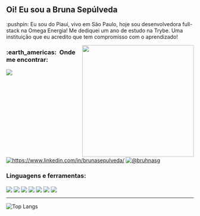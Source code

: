 <h2 align="left"> Oi! Eu sou a Bruna Sepúlveda </h2>
<p align="left">
:pushpin: Eu sou do Piauí, vivo em São Paulo, hoje sou desenvolvedora full-stack na Omega Energia! Me dediquei um ano de estudo na Trybe. Uma instituição que eu acredito que tem compromisso com o aprendizado!
</p>
<img align="right" width="300" src="https://media2.giphy.com/media/u7D5EyS2EFlpC/giphy.webp?cid=ecf05e47tc0agjngty8r6xpxipjacdi9hdi25hiu4ho1k7n5&rid=giphy.webp&ct=g" />


<p align="left">
<h3> :earth_americas: &nbsp;Onde me encontrar: </h3>
<a href="mailto:sepulvedabruna@gmail.com?"><img align="center" src="https://img.shields.io/badge/Gmail-D14836?style=for-the-badge&logo=gmail&logoColor=white"/></a>
<a href="https://www.linkedin.com/in/brunasepulveda/" target="blank"><img align="center" src="https://img.shields.io/badge/LinkedIn-0077B5?style=for-the-badge&logo=linkedin&logoColor=white" alt="https://www.linkedin.com/in/brunasepulveda/"/></a>
<a href="https://www.instagram.com/bruhnasg/" target="blank"><img align="center" src="https://img.shields.io/badge/Instagram-E4405F?style=for-the-badge&logo=instagram&logoColor=white" alt="@bruhnasg"/></a>
</p>

<h3>Linguagens e ferramentas:</h3>
<p>
  <img align="center" src="https://img.shields.io/badge/JavaScript-F7DF1E?style=for-the-badge&logo=javascript&logoColor=black"/>
  <img align="center" src="https://img.shields.io/badge/Typescript-1572B6?style=for-the-badge&logo=typescript&logoColor=white"/>
  <img align="center" src="https://img.shields.io/badge/Node.js-339933?style=for-the-badge&logo=nodedotjs&logoColor=white" />
  <img align="center" src="https://img.shields.io/badge/React-20232A?style=for-the-badge&logo=react&logoColor=61DAFB"/>
  <img align="center" src="https://img.shields.io/badge/Nestjs-red?style=for-the-badge&logo=nestjs&logoColor=white"/>
  <img align="center" src="https://img.shields.io/badge/GitHub-100000?style=for-the-badge&logo=github&logoColor=white" />
  <img align="center" src="https://img.shields.io/badge/Postgresql-blue?style=for-the-badge&logo=postgresql&logoColor=white" />
</p>

---
![Top Langs](https://github-readme-stats.vercel.app/api/top-langs/?username=brunasepulveda&layout=compact&theme=tokyonight)

